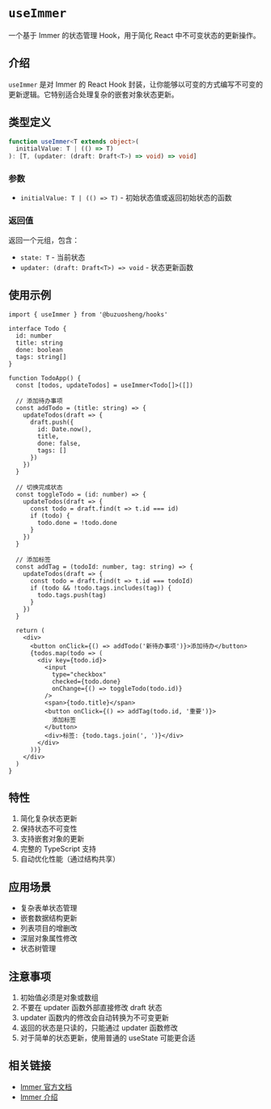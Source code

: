 # `useImmer`

一个基于 Immer 的状态管理 Hook，用于简化 React 中不可变状态的更新操作。

## 介绍

`useImmer` 是对 Immer 的 React Hook 封装，让你能够以可变的方式编写不可变的更新逻辑。它特别适合处理复杂的嵌套对象状态更新。

## 类型定义

```typescript
function useImmer<T extends object>(
  initialValue: T | (() => T)
): [T, (updater: (draft: Draft<T>) => void) => void]
```

### 参数

- `initialValue: T | (() => T)` - 初始状态值或返回初始状态的函数

### 返回值

返回一个元组，包含：
- `state: T` - 当前状态
- `updater: (draft: Draft<T>) => void` - 状态更新函数

## 使用示例

```tsx
import { useImmer } from '@buzuosheng/hooks'

interface Todo {
  id: number
  title: string
  done: boolean
  tags: string[]
}

function TodoApp() {
  const [todos, updateTodos] = useImmer<Todo[]>([])

  // 添加待办事项
  const addTodo = (title: string) => {
    updateTodos(draft => {
      draft.push({
        id: Date.now(),
        title,
        done: false,
        tags: []
      })
    })
  }

  // 切换完成状态
  const toggleTodo = (id: number) => {
    updateTodos(draft => {
      const todo = draft.find(t => t.id === id)
      if (todo) {
        todo.done = !todo.done
      }
    })
  }

  // 添加标签
  const addTag = (todoId: number, tag: string) => {
    updateTodos(draft => {
      const todo = draft.find(t => t.id === todoId)
      if (todo && !todo.tags.includes(tag)) {
        todo.tags.push(tag)
      }
    })
  }

  return (
    <div>
      <button onClick={() => addTodo('新待办事项')}>添加待办</button>
      {todos.map(todo => (
        <div key={todo.id}>
          <input
            type="checkbox"
            checked={todo.done}
            onChange={() => toggleTodo(todo.id)}
          />
          <span>{todo.title}</span>
          <button onClick={() => addTag(todo.id, '重要')}>
            添加标签
          </button>
          <div>标签: {todo.tags.join(', ')}</div>
        </div>
      ))}
    </div>
  )
}
```

## 特性

1. 简化复杂状态更新
2. 保持状态不可变性
3. 支持嵌套对象的更新
4. 完整的 TypeScript 支持
5. 自动优化性能（通过结构共享）

## 应用场景

- 复杂表单状态管理
- 嵌套数据结构更新
- 列表项目的增删改
- 深层对象属性修改
- 状态树管理

## 注意事项

1. 初始值必须是对象或数组
2. 不要在 updater 函数外部直接修改 draft 状态
3. updater 函数内的修改会自动转换为不可变更新
4. 返回的状态是只读的，只能通过 updater 函数修改
5. 对于简单的状态更新，使用普通的 useState 可能更合适

## 相关链接

- [Immer 官方文档](https://immerjs.github.io/immer/)
- [Immer 介绍](https://medium.com/hackernoon/introducing-immer-immutability-the-easy-way-9d73d8f71cb3)
